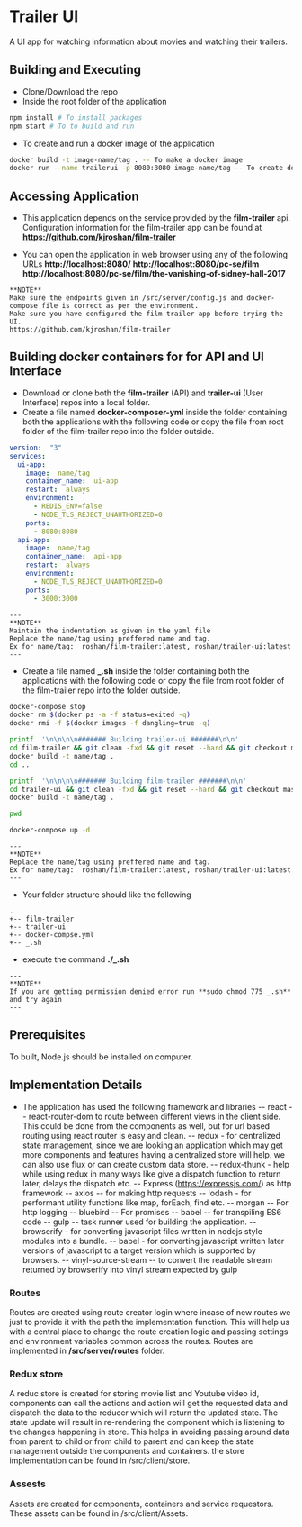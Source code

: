 # Trailer UI

A UI app for watching information about movies and watching their trailers.

## Building and Executing

* Clone/Download the repo
* Inside the root folder of the application
```bash
npm install # To install packages
npm start # To to build and run
```
* To create and run a docker image of the application
```bash
docker build -t image-name/tag . -- To make a docker image
docker run --name trailerui -p 8080:8080 image-name/tag -- To create docker container
```
## Accessing Application

* This application depends on the service provided by the **film-trailer** api. Configuration information for the film-trailer app can be found at **https://github.com/kjroshan/film-trailer**

* You can open the application in web browser using any of the following URLs
**http://localhost:8080/**
**http://localhost:8080/pc-se/film**
**http://localhost:8080/pc-se/film/the-vanishing-of-sidney-hall-2017**
```
**NOTE**
Make sure the endpoints given in /src/server/config.js and docker-compose file is correct as per the environment.
Make sure you have configured the film-trailer app before trying the UI.
https://github.com/kjroshan/film-trailer
```

## Building docker containers for for API and UI Interface

* Download or clone both the **film-trailer** (API) and **trailer-ui** (User Interface) repos into a local folder.
 * Create a file named **docker-composer-yml** inside the folder containing both the applications with the following code or copy the file from root folder of the film-trailer repo into the folder outside.
```yaml
version:  "3"
services:
  ui-app:
    image:  name/tag
    container_name:  ui-app
    restart:  always
    environment:
      - REDIS_ENV=false
      - NODE_TLS_REJECT_UNAUTHORIZED=0
    ports:
      - 8080:8080
  api-app:
    image:  name/tag
    container_name:  api-app
    restart:  always
    environment:
      - NODE_TLS_REJECT_UNAUTHORIZED=0
    ports:
      - 3000:3000
```
```
---
**NOTE**
Maintain the indentation as given in the yaml file
Replace the name/tag using preffered name and tag.
Ex for name/tag:  roshan/film-trailer:latest, roshan/trailer-ui:latest
---
```

* Create a file named **_.sh** inside the folder containing both the applications with the following code or copy the file from root folder of the film-trailer repo into the folder outside.
```bash
docker-compose stop
docker rm $(docker ps -a -f status=exited -q)
docker rmi -f $(docker images -f dangling=true -q)

printf  '\n\n\n\n####### Building trailer-ui #######\n\n'
cd film-trailer && git clean -fxd && git reset --hard && git checkout master && git clean -fxd && git reset --hard
docker build -t name/tag .
cd ..

printf  '\n\n\n\n####### Building film-trailer #######\n\n'
cd trailer-ui && git clean -fxd && git reset --hard && git checkout master && git clean -fxd && git reset --hard
docker build -t name/tag .

pwd

docker-compose up -d
```
```
---
**NOTE**
Replace the name/tag using preffered name and tag.
Ex for name/tag:  roshan/film-trailer:latest, roshan/trailer-ui:latest
---
```
* Your folder structure should like the following
```
.
+-- film-trailer
+-- trailer-ui
+-- docker-compse.yml
+-- _.sh
```
* execute the command **./_.sh**
```
---
**NOTE**
If you are getting permission denied error run **sudo chmod 775 _.sh** and try again
---
```

## Prerequisites

To built, Node.js should be installed on computer.

##  Implementation Details

* The application has used the following framework and libraries
-- react
-- react-router-dom to route between different views in the client side. This could be done from the components as well, but for url based routing using react router is easy and clean.
-- redux - for centralized state management, since we are looking an application which may get more components and features having a centralized store will help. we can also use flux or can create custom data store.
--  redux-thunk - help while using redux in many ways like give a dispatch function to return later, delays the dispatch etc.
-- Express (https://expressjs.com/) as http framework
-- axios -- for making http requests
-- lodash - for performant utility functions like map, forEach, find etc.
-- morgan -- For http logging
-- bluebird -- For promises
-- babel -- for transpiling ES6 code
-- gulp -- task runner used for building the application.
-- browserify - for converting javascript files written in nodejs style modules into a bundle.
-- babel - for converting javascript written later versions of javascript to a target version which is supported by browsers.
-- vinyl-source-stream -- to convert the readable stream returned by browserify into vinyl stream expected by gulp


### Routes
Routes are created using route creator login where incase of new routes we just to provide it with the path the implementation function. This will help us with a central place to change the route creation logic and  passing settings and environment variables common across the routes. Routes are implemented in **/src/server/routes** folder.

### Redux store
A reduc store is created for storing movie list and Youtube video id, components can call the actions and action will get the requested data and dispatch the data to the reducer which will return the updated state. The state update will result in re-rendering the component which is listening to the changes happening in store. This helps in avoiding passing around data from parent to child or from child to parent and can keep the state management outside the components and containers. the store implementation can be found in /src/client/store.

### Assests
Assets are created for components, containers and service requestors. These assets can be found in /src/client/Assets.






